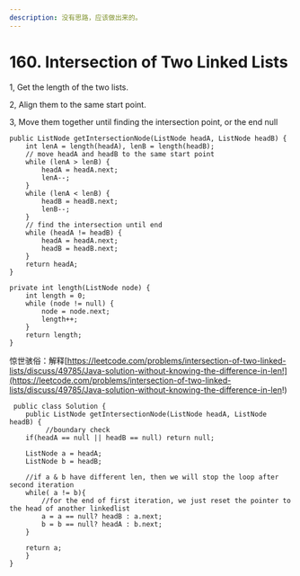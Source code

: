 ```yaml
---
description: 没有思路，应该做出来的。
---
```


# 160. Intersection of Two Linked Lists



1, Get the length of the two lists.

2, Align them to the same start point.

3, Move them together until finding the intersection point, or the end null

```
public ListNode getIntersectionNode(ListNode headA, ListNode headB) {
    int lenA = length(headA), lenB = length(headB);
    // move headA and headB to the same start point
    while (lenA > lenB) {
        headA = headA.next;
        lenA--;
    }
    while (lenA < lenB) {
        headB = headB.next;
        lenB--;
    }
    // find the intersection until end
    while (headA != headB) {
        headA = headA.next;
        headB = headB.next;
    }
    return headA;
}

private int length(ListNode node) {
    int length = 0;
    while (node != null) {
        node = node.next;
        length++;
    }
    return length;
}
```



惊世骇俗：解释[https://leetcode.com/problems/intersection-of-two-linked-lists/discuss/49785/Java-solution-without-knowing-the-difference-in-len!](https://leetcode.com/problems/intersection-of-two-linked-lists/discuss/49785/Java-solution-without-knowing-the-difference-in-len!)

```
 public class Solution {
    public ListNode getIntersectionNode(ListNode headA, ListNode headB) {
         //boundary check
    if(headA == null || headB == null) return null;
    
    ListNode a = headA;
    ListNode b = headB;
    
    //if a & b have different len, then we will stop the loop after second iteration
    while( a != b){
    	//for the end of first iteration, we just reset the pointer to the head of another linkedlist
        a = a == null? headB : a.next;
        b = b == null? headA : b.next;    
    }
    
    return a;
    }
}
```
